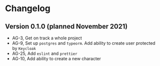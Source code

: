 # Changelog

## Version 0.1.0 (planned November 2021)
- AG-3, Get on track a whole project
- AG-9, Set up `postgres` and `typeorm`. Add ability to create user protected by `Keycloak`
- AG-25, Add `eslint` and `prettier`
- AG-10, Add ability to create a new character